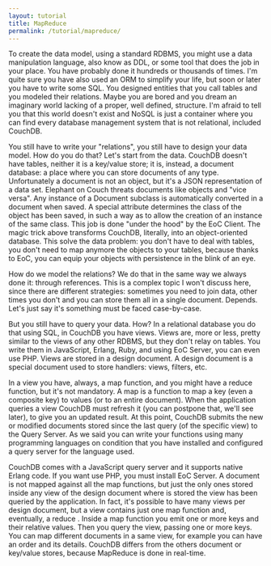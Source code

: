 ```yaml
---
layout: tutorial
title: MapReduce
permalink: /tutorial/mapreduce/
---
```


To create the data model, using a standard RDBMS, you might use a data manipulation language, also know as DDL, or some 
tool that does the job in your place. You have probably done it hundreds or thousands of times.
I'm quite sure you have also used an ORM to simplify your life, but soon or later you 
have to write some SQL. You designed entities that you call tables and you modeled their relations. Maybe you are bored 
and you dream an imaginary world lacking of a proper, well defined, structure. I'm afraid to tell you that this world 
doesn't exist and NoSQL is just a container where you can find every database management system that is not relational, 
included CouchDB.

You still have to write your "relations", you still have to design your data model. How do you do that?
Let's start from the data. CouchDB doesn't have tables, neither it is a key/value store; it is, instead, a document 
database: a place where you can store documents of any type. Unfortunately a document is not an object, but it's a JSON 
representation of a data set. Elephant on Couch threats documents like objects and "vice versa". Any instance of a 
Document subclass is automatically converted in a document when saved. A special attribute determines the class of the 
object has been saved, in such a way as to allow the creation of an instance of the same class. This job is done  "under 
the hood" by the EoC Client. The magic trick above transforms CouchDB, literally, into an object-oriented database.
This solve the data problem: you don't have to deal with tables, you don't need to map anymore the objects to your 
tables, because thanks to EoC, you can equip your objects with persistence in the blink of an eye.

How do we model the relations? We do that in the same way we always done it: through references. This is a complex topic 
I won't discuss here, since there are different strategies: sometimes you need to join data, other times you don't and 
you can store them all in a single document. Depends. Let's just say it's something must be faced case-by-case.

But you still have to query your data. How? In a relational database you do that using SQL, in CouchDB you have views.
Views are, more or less, pretty similar to the views of any other RDBMS, but they don't relay on tables. You write them 
in JavaScript, Erlang, Ruby, and using EoC Server, you can even use PHP. Views are stored in a design document. A design 
document is a special document used to store handlers: views, filters, etc.

In a view you have, always, a map function, and you might have a reduce function, but it's not mandatory. A map is a 
function to map a key (even a composite key) to values (or to an entire document). When the application queries a view 
CouchDB must refresh it (you can postpone that, we'll see later), to give you an updated result.
At this point, CouchDB submits the new or modified documents stored since the last query (of the specific view) to the 
Query Server. As we said you can write your functions using many programming languages on condition that you have 
installed and configured a query server for the language used.

CouchDB comes with a JavaScript query server and it supports native Erlang code. If you want use PHP, you must install
EoC Server.
A document is not mapped against all the map functions, but just the only ones stored inside any view of the design 
document where is stored the view has been queried by the application. In fact, it's possible to have many views per 
design document, but a view contains just one map function and, eventually, a reduce . Inside a map function you emit 
one or more keys and their relative values. Then you query the view, passing one or more keys. You can map different 
documents in a same view, for example you can have an order and its details.
CouchDB differs from the others document or key/value stores, because MapReduce is done in real-time. 

